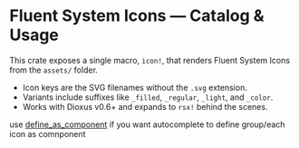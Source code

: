 # Fluent System Icons — Catalog & Usage

This crate exposes a single macro, `icon!`, that renders Fluent System Icons from the `assets/` folder.

- Icon keys are the SVG filenames without the `.svg` extension.
- Variants include suffixes like `_filled`, `_regular`, `_light`, and `_color`.
- Works with Dioxus v0.6+ and expands to `rsx!` behind the scenes.

use [define_as_component](`dioxus_fluent_sysicon::define_as_component`) if you want autocomplete to define group/each icon as comnponent
